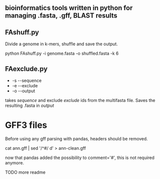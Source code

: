 ## bioinformatics tools written in python for managing .fasta, .gff, BLAST results 

## FAshuff.py
Divide a genome in k-mers, shuffle and save the output.

python FAshuff.py -i genome.fasta -o shuffled.fasta -k 6



## FAexclude.py

- -s --sequence
- -e --exclude
- -o --output

takes _sequence_ and exclude _exclude_ ids from the multifasta file. Saves the resulting .fasta in _output_


# GFF3 files

Before using any gff parsing with pandas, headers should be removed. 


cat ann.gff |  sed '/^#/ d' > ann-clean.gff

now that pandas added the possibility to comment='#', this is not required anymore.

TODO more readme
